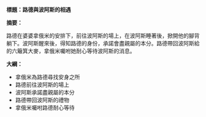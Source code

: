 **標題：路德與波阿斯的相遇**

**摘要：**

路德在婆婆拿俄米的安排下，前往波阿斯的場上，在波阿斯睡著後，掀開他的腳背躺下。波阿斯醒來後，得知路德的身份，承諾會盡親屬的本分。路德帶回波阿斯給的六簸箕大麥，拿俄米囑咐她耐心等待波阿斯的消息。

**大綱：**

* 拿俄米為路德尋找安身之所
* 路德前往波阿斯的場上
* 波阿斯承諾盡親屬的本分
* 路德帶回波阿斯的禮物
* 拿俄米囑咐路德耐心等待